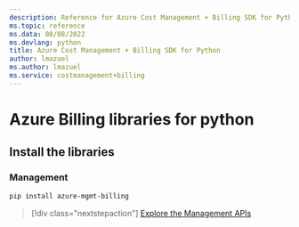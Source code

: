 ```yaml
---
description: Reference for Azure Cost Management + Billing SDK for Python
ms.topic: reference
ms.data: 08/08/2022
ms.devlang: python
title: Azure Cost Management + Billing SDK for Python
author: lmazuel
ms.author: lmazuel
ms.service: costmanagement+billing
---
```

# Azure Billing libraries for python

## Install the libraries


### Management

```bash
pip install azure-mgmt-billing
```
> [!div class="nextstepaction"]
> [Explore the Management APIs](/python/api/overview/azure/billing/management)